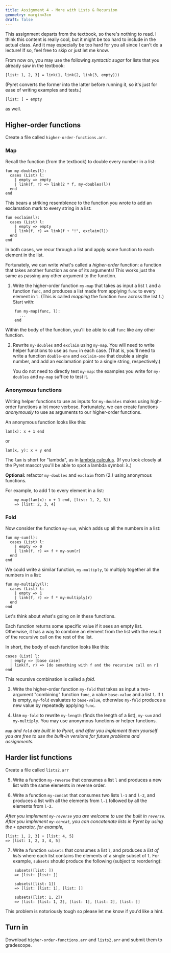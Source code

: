 ```yaml
---
title: Assignment 4 - More with Lists & Recursion
geometry: margin=3cm
draft: false
---
```


This assignment departs from the textbook, so there's nothing to read. I think this content is really cool, but it might be too hard to include in the actual class. And it may especially be too hard for you all since I can't do a lecture! If so, feel free to skip or just let me know.


From now on, you may use the following _syntactic sugar_ for lists that you already saw in the textbook:

    [list: 1, 2, 3] = link(1, link(2, link(3, empty)))

(Pyret converts the former into the latter before running it, so it's just for ease of writing examples and tests.)

    [list: ] = empty

as well.

## Higher-order functions

Create a file called `higher-order-functions.arr`.

### Map

Recall the function (from the textbook) to double every number in a list:

    fun my-doubles(l):
      cases (List) l:
        | empty => empty
        | link(f, r) => link(2 * f, my-doubles(l))
      end
    end

This bears a striking resemblence to the function you wrote to add an exclamation mark to every string in a list:

    fun exclaim(l):
      cases (List) l:
        | empty => empty
        | link(f, r) => link(f + "!", exclaim(l))
      end
    end

In both cases, we recur through a list and apply some function to each element in the list.

Fortunately, we can write what's called a _higher-order_ function: a function that takes another function as one of its arguments! This works just the same as passing any other argument to the function.


1. Write the higher-order function `my-map` that takes as input a list `l` and a function `func`, and produces a list made from applying `func` to every element in `l`. (This is called _mapping_ the function `func` across the list `l`.) Start with:

````
    fun my-map(func, l):
      ...
    end
````

Within the body of the function, you'll be able to call `func` like any other function.


2. Rewrite `my-doubles` and `exclaim` using `my-map`. You will need to write helper functions to use as `func` in each case. (That is, you'll need to write a function `double-one` and `exclaim-one` that double a single number, and add an exclamation point to a single string, respectively.)

    You do not need to directly test `my-map`: the examples you write for `my-doubles` and `my-map` suffice to test it. 


### Anonymous functions

Writing helper functions to use as inputs for `my-doubles` makes using high-order functions a lot more verbose. Fortunately, we can create functions _anonymously_ to use as arguments to our higher-order functions.

An anonymous function looks like this:

    lam(x): x + 1 end

or

    lam(x, y): x + y end


The `lam` is short for "lambda", as in [lambda calculus](https://en.wikipedia.org/wiki/Lambda_calculus). (If you look closely at the Pyret mascot you'll be able to spot a lambda symbol: λ.)

__Optional:__ refactor `my-doubles` and `exclaim` from (2.) using anonymous functions.

For example, to add 1 to every element in a list:

```
    my-map(lam(x): x + 1 end, [list: 1, 2, 3])
    => [list: 2, 3, 4]
```

### Fold

Now consider the function `my-sum`, which adds up all the numbers in a list:

    fun my-sum(l):
      cases (List) l:
        | empty => 0
        | link(f, r) => f + my-sum(r)
      end
    end


We could write a similar function, `my-multiply`, to multiply together all the numbers in a list:

    fun my-multiply(l):
      cases (List) l:
        | empty => 1
        | link(f, r) => f * my-multiply(r)
      end
    end

Let's think about what's going on in these functions.

Each function returns some specific value if it sees an empty list. Otherwise, it has a way to combine an element from the list with the result of the recursive call on the rest of the list.

In short, the body of each function looks like this:

    cases (List) l:
      | empty => [base case]
      | link(f, r) => [do something with f and the recursive call on r]
    end

This recursive combination is called a _fold_.


3. Write the higher-order function `my-fold` that takes as input a two-argument "combining" function `func`, a value `base-value` and a list `l`. If `l` is empty, `my-fold` evaluates to `base-value`, otherwise `my-fold` produces a new value by repeatedly applying `func`.

4. Use `my-fold` to rewrite `my-length` (finds the length of a list), `my-sum` and `my-multiply`. You may use anonymous functions or helper functions.


_`map` and `fold` are built in to Pyret, and after you implement them yourself you are free to use the built-in versions for future problems and assignments._

## Harder list functions

Create a file called `lists2.arr`

5. Write a function `my-reverse` that consumes a list `l` and produces a new list with the same elements in reverse order.

6. Write a function `my-concat` that consumes two lists `l-1` and `l-2`, and produces a list with all the elements from `l-1` followed by all the elements from `l-2`.

_After you implement `my-reverse` you are welcome to use the built in `reverse`. After you implement `my-concat`, you can concatenate lists in Pyret by using the `+` operator, for example,_

```
[list: 1, 2, 3] + [list: 4, 5]
=> [list: 1, 2, 3, 4, 5]
```


7. Write a function `subsets` that consumes a list `l`, and produces a _list of lists_ where each list contains the elements of a single subset of `l`. For example, `subsets` should produce the following (subject to reordering):

```
    subsets([list: ])
    => [list: [list: ]]
    
    subsets([list: 1])
    => [list: [list: 1], [list: ]]
    
    subsets([list: 1, 2])
    => [list: [list: 1, 2], [list: 1], [list: 2], [list: ]]
```

This problem is notoriously tough so please let me know if you'd like a hint.

## Turn in

Download `higher-order-functions.arr` and `lists2.arr` and submit them to gradescope.